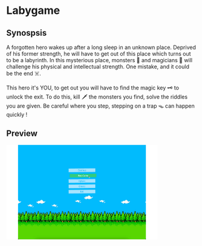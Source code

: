 # Labygame

## Synospsis

A forgotten hero wakes up after a long sleep in an unknown place. Deprived of his former strength, he will have to get out of this place which turns out to be a labyrinth. In this mysterious place, monsters 🧟 and magicians 🧙‍ will challenge his physical and intellectual strength. One mistake, and it could be the end ☠️.

This hero it's YOU, to get out you will have to find the magic key 🗝️ to unlock the exit. To do this, kill 🗡️ the monsters you find, solve the riddles you are given. Be careful where you step, stepping on a trap 🪤 can happen quickly !

## Preview

<img src="doc/readme/Labygame.gif" width="400" height="250"/>
